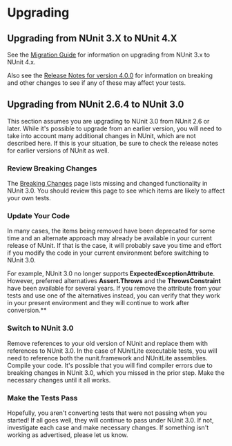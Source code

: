 # Upgrading

## Upgrading from NUnit 3.X to NUnit 4.X

See the [Migration Guide](xref:migrationguidance) for information on upgrading from NUnit 3.x to NUnit 4.x.

Also see the [Release Notes for version 4.0.0][def] for information on breaking and other changes to see if any of these may affect your tests.

## Upgrading from NUnit 2.6.4 to NUnit 3.0

This section assumes you are upgrading to NUnit 3.0 from NUnit 2.6 or later. While it's possible to upgrade from an
earlier version, you will need to take into account many additional changes in NUnit, which are not described here. If
this is your situation, be sure to check the release notes for earlier versions of NUnit as well.

### Review Breaking Changes

The [Breaking Changes](xref:breakingchanges) page lists missing and changed functionality in NUnit 3.0. You should
review this page to see which items are likely to affect your own tests.

### Update Your Code

In many cases, the items being removed have been deprecated for some time and an alternate approach may already be
available in your current release of NUnit. If that is the case, it will probably save you time and effort if you modify
the code in your current environment before switching to NUnit 3.0.

For example, NUnit 3.0 no longer supports **ExpectedExceptionAttribute**. However, preferred alternatives
**Assert.Throws** and the **ThrowsConstraint** have been available for several years. If you remove the attribute from
your tests and use one of the alternatives instead, you can verify that they work in your present environment and they
will continue to work after conversion.**

### Switch to NUnit 3.0

Remove references to your old version of NUnit and replace them with references to NUnit 3.0. In the case of NUnitLite
executable tests, you will need to reference both the nunit.framework and NUnitLite assemblies. Compile your code. It's
possible that you will find compiler errors due to breaking changes in NUnit 3.0, which you missed in the prior step.
Make the necessary changes until it all works.

### Make the Tests Pass

Hopefully, you aren't converting tests that were not passing when you started! If all goes well, they will continue to
pass under NUnit 3.0. If not, investigate each case and make necessary changes. If something isn't working as
advertised, please let us know.

[def]: https://docs.nunit.org/articles/nunit/release-notes/framework.html#nunit-400---november-26-2023
